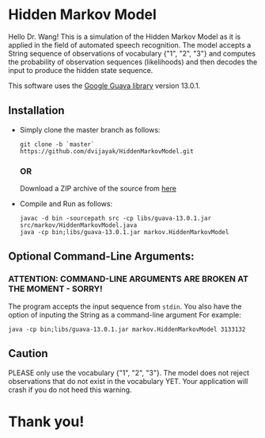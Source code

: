 # Hidden Markov Model

Hello Dr. Wang! This is a simulation of the Hidden Markov Model as it is applied in the field of automated speech recognition. The model accepts a String sequence of observations of vocabulary {"1", "2", "3"} and computes the probability of observation sequences (likelihoods) and then decodes the input to produce the hidden state sequence.

This software uses the [Google Guava library](http://code.google.com/p/guava-libraries/) version 13.0.1.

## Installation

*	Simply clone the master branch as follows: 
	```
	git clone -b `master` https://github.com/dvijayak/HiddenMarkovModel.git
	```
	### OR
	Download a ZIP archive of the source from [here](https://github.com/dvijayak/HiddenMarkovModel)
	
*	Compile and Run as follows:
	```
	javac -d bin -sourcepath src -cp libs/guava-13.0.1.jar src/markov/HiddenMarkovModel.java
	java -cp bin;libs/guava-13.0.1.jar markov.HiddenMarkovModel
	```

## Optional Command-Line Arguments:
### ATTENTION: COMMAND-LINE ARGUMENTS ARE BROKEN AT THE MOMENT - SORRY!
The program accepts the input sequence from `stdin`. You also have the option of inputing the String as a command-line argument 
For example:
```
java -cp bin;libs/guava-13.0.1.jar markov.HiddenMarkovModel 3133132
```
	
## Caution

PLEASE only use the vocabulary {"1", "2", "3"}. The model does not reject observations that do not exist in the vocabulary YET. Your application will crash if you do not heed this warning.

# Thank you!
